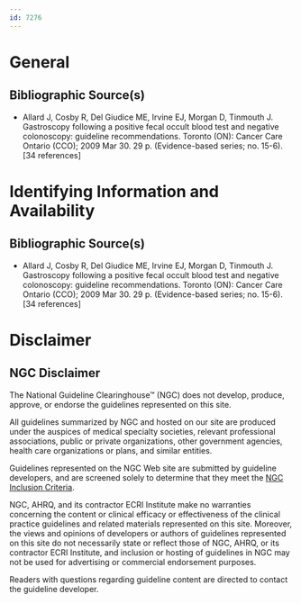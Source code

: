```yaml
---
id: 7276
---
```


# General

## Bibliographic Source(s)

- Allard J, Cosby R, Del Giudice ME, Irvine EJ, Morgan D, Tinmouth J. Gastroscopy following a positive fecal occult blood test and negative colonoscopy: guideline recommendations. Toronto (ON): Cancer Care Ontario (CCO); 2009 Mar 30. 29 p. (Evidence-based series; no. 15-6). [34 references]

# Identifying Information and Availability

## Bibliographic Source(s)

- Allard J, Cosby R, Del Giudice ME, Irvine EJ, Morgan D, Tinmouth J. Gastroscopy following a positive fecal occult blood test and negative colonoscopy: guideline recommendations. Toronto (ON): Cancer Care Ontario (CCO); 2009 Mar 30. 29 p. (Evidence-based series; no. 15-6). [34 references]

# Disclaimer

## NGC Disclaimer

The National Guideline Clearinghouse™ (NGC) does not develop, produce, approve, or endorse the guidelines represented on this site.

All guidelines summarized by NGC and hosted on our site are produced under the auspices of medical specialty societies, relevant professional associations, public or private organizations, other government agencies, health care organizations or plans, and similar entities.

Guidelines represented on the NGC Web site are submitted by guideline developers, and are screened solely to determine that they meet the [NGC Inclusion Criteria](/help-and-about/summaries/inclusion-criteria).

NGC, AHRQ, and its contractor ECRI Institute make no warranties concerning the content or clinical efficacy or effectiveness of the clinical practice guidelines and related materials represented on this site. Moreover, the views and opinions of developers or authors of guidelines represented on this site do not necessarily state or reflect those of NGC, AHRQ, or its contractor ECRI Institute, and inclusion or hosting of guidelines in NGC may not be used for advertising or commercial endorsement purposes.

Readers with questions regarding guideline content are directed to contact the guideline developer.

